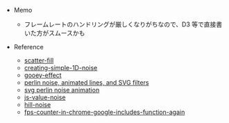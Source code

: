 - Memo

  - フレームレートのハンドリングが厳しくなりがちなので、D3 等で直接書いた方がスムースかも

- Reference
  - [scatter-fill](https://plotly.com/javascript/reference/#scatter-fill)
  - [creating-simple-1D-noise](https://www.scratchapixel.com/lessons/procedural-generation-virtual-worlds/procedural-patterns-noise-part-1/creating-simple-1D-noise)
  - [gooey-effect](https://www.visualcinnamon.com/2015/05/gooey-effect/)
  - [perlin noise, animated lines, and SVG filters](http://bl.ocks.org/lorenzopub/7a82824c254e3c4fa2568dad63813917)
  - [svg perlin noise animation](https://codepen.io/kyoshiro/pen/xbKpKW)
  - [js-value-noise](https://github.com/benpm/js-value-noise/blob/master/index.js)
  - [hill-noise](https://blog.bruce-hill.com/hill-noise)
  - [fps-counter-in-chrome-google-includes-function-again](https://itigic.com/ja/fps-counter-in-chrome-google-includes-function-again/)

